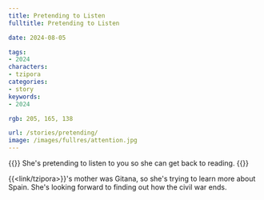 ```yaml
---
title: Pretending to Listen
fulltitle: Pretending to Listen

date: 2024-08-05

tags:
- 2024
characters:
- tzipora
categories:
- story
keywords:
- 2024

rgb: 205, 165, 138

url: /stories/pretending/
image: /images/fullres/attention.jpg
---
```

{{<note caption>}}
She's pretending to listen to you so she can get back to reading.
{{</note>}}

{{<link/tzipora>}}'s mother was Gitana, so she's trying to learn more about Spain. She's looking forward to finding out how the civil war ends.